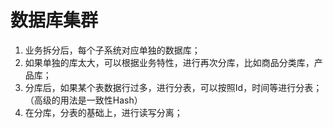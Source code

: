 # 数据库集群

1.  业务拆分后，每个子系统对应单独的数据库；
2.  如果单独的库太大，可以根据业务特性，进行再次分库，比如商品分类库，产品库；
3.  分库后，如果某个表数据行过多，进行分表，可以按照Id，时间等进行分表；（高级的用法是一致性Hash）
4.  在分库，分表的基础上，进行读写分离；


